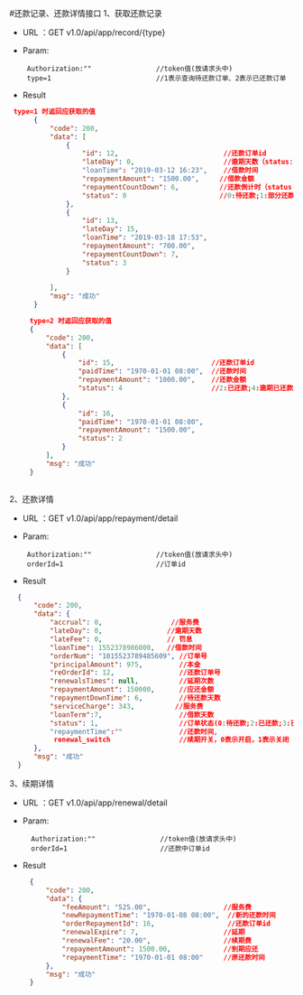 #还款记录、还款详情接口
1、获取还款记录
  * URL ：GET v1.0/api/app/record/{type}
  * Param:
    
         Authorization:""                //token值(放请求头中)
         type=1                          //1表示查询待还款订单、2表示已还款订单
  * Result
  ``` json 
   type=1 时返回应获取的值     
        {
            "code": 200,
            "data": [
                {
                    "id": 12,                          //还款订单id
                    "lateDay": 0,                      //逾期天数（status:3、5时获取该值）
                    "loanTime": "2019-03-12 16:23",    //借款时间              
                    "repaymentAmount": "1500.00",     //借款金额
                    "repaymentCountDown": 6,          //还款倒计时（status：0，1时获取该值）
                    "status": 0                       //0:待还款;1:部分还款;3:已逾期;5:已坏账
                },
                {
                    "id": 13,
                    "lateDay": 15,
                    "loanTime": "2019-03-18 17:53",
                    "repaymentAmount": "700.00",
                    "repaymentCountDown": 7,
                    "status": 3
                }
                
            ],
            "msg": "成功"
        }
   ```    
   ``` json     
        type=2 时返回应获取的值     
        {
            "code": 200,
            "data": [
                {
                    "id": 15,                        //还款订单id
                    "paidTime": "1970-01-01 08:00",  //还款时间
                    "repaymentAmount": "1000.00",    //还款金额
                    "status": 4                      //2:已还款;4:逾期已还款,6提前还款
                },
                {
                    "id": 16,
                    "paidTime": "1970-01-01 08:00",
                    "repaymentAmount": "1500.00",
                    "status": 2
                }
            ],
            "msg": "成功"
        }
     
  ``` 
  
2、还款详情
  * URL ：GET v1.0/api/app/repayment/detail
  * Param:
  
         Authorization:""                //token值(放请求头中)
         orderId=1                       //订单id
  * Result
  ``` json
    {
        "code": 200,
        "data": {
            "accrual": 0,                 //服务费
            "lateDay": 0,                //逾期天数
            "lateFee": 0,                // 罚息
            "loanTime": 1552378986000,   //借款时间
            "orderNum": "1015523789485609", //订单号
            "principalAmount": 975,         //本金
            "reOrderId": 12,                //还款订单号
            "renewalsTimes": null,          //延期次数
            "repaymentAmount": 150000,      //应还金额
            "repaymentDownTime": 6,         //待还款天数
            "serviceCharge": 343,          //服务费
            "loanTerm":7,                   //借款天数
            "status": 1,                    //订单状态(0:待还款;2:已还款;3:已逾期;4:逾期已还款，5:已坏账(也属于逾期))
            "repaymentTime":""              //还款时间,
             renewal_switch                 //续期开关，0表示开启，1表示关闭
        },
        "msg": "成功"
    }
  ```   
3、续期详情
   * URL ：GET v1.0/api/app/renewal/detail
   * Param:
    
           Authorization:""                //token值(放请求头中)
           orderId=1                       //还款中订单id
           
   * Result
   
   ``` json
        {
            "code": 200,
            "data": {
                "feeAmount": "525.00",                  //服务费              
                "newRepaymentTime": "1970-01-08 08:00",  //新的还款时间
                "orderRepaymentId": 16,                  //还款订单id
                "renewalExpire": 7,                     //延期
                "renewalFee": "20.00",                  //续期费
                "repaymentAmount": 1500.00,             //到期应还
                "repaymentTime": "1970-01-01 08:00"     //原还款时间
            },
            "msg": "成功"
        }
   ```      